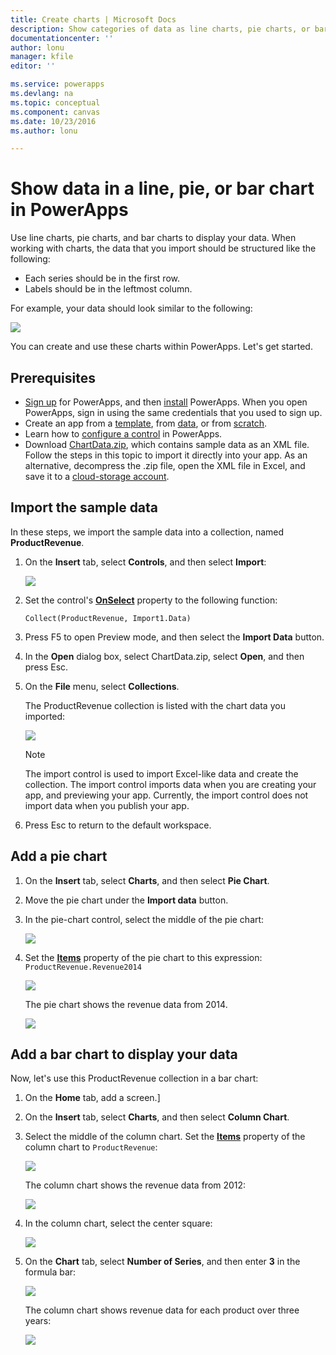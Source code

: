 ```yaml
---
title: Create charts | Microsoft Docs
description: Show categories of data as line charts, pie charts, or bar charts
documentationcenter: ''
author: lonu
manager: kfile
editor: ''

ms.service: powerapps
ms.devlang: na
ms.topic: conceptual
ms.component: canvas
ms.date: 10/23/2016
ms.author: lonu

---
```

# Show data in a line, pie, or bar chart in PowerApps
Use line charts, pie charts, and bar charts to display your data. When working with charts, the data that you import should be structured like the following:

* Each series should be in the first row.
* Labels should be in the leftmost column.

For example, your data should look similar to the following:

![][9]

You can create and use these charts within PowerApps. Let's get started.

## Prerequisites
* [Sign up](../signup-for-powerapps.md) for PowerApps, and then [install](http://aka.ms/powerappsinstall) PowerApps. When you open PowerApps, sign in using the same credentials that you used to sign up.
* Create an app from a [template](get-started-test-drive.md), from [data](get-started-create-from-data.md), or from [scratch](get-started-create-from-blank.md).
* Learn how to [configure a control](add-configure-controls.md) in PowerApps.
* Download [ChartData.zip](http://pwrappssamples.blob.core.windows.net/samples/ChartData.zip), which contains sample data as an XML file. Follow the steps in this topic to import it directly into your app. As an alternative, decompress the .zip file, open the XML file in Excel, and save it to a [cloud-storage account](connections/cloud-storage-blob-connections.md).

## Import the sample data
In these steps, we import the sample data into a collection, named **ProductRevenue**.

1. On the **Insert** tab, select **Controls**, and then select **Import**:  

    ![][11]  

2. Set the control's **[OnSelect](controls/properties-core.md)** property to the following function:  

   ```Collect(ProductRevenue, Import1.Data)```

3. Press F5 to open Preview mode, and then select the **Import Data** button.

4. In the **Open** dialog box, select ChartData.zip, select **Open**, and then press Esc.

5. On the **File** menu, select **Collections**.

    The ProductRevenue collection is listed with the chart data you imported:

    ![][1]  

   > [!NOTE]
   > The import control is used to import Excel-like data and create the collection. The import control imports data when you are creating your app, and previewing your app. Currently, the import control does not import data when you publish your app.
   >

6. Press Esc to return to the default workspace.

## Add a pie chart
1. On the **Insert** tab, select **Charts**, and then select **Pie Chart**.

2. Move the pie chart under the **Import data** button.

3. In the pie-chart control, select the middle of the pie chart:   

    ![][10]

4. Set the **[Items](controls/properties-core.md)** property of the pie chart to this expression: `ProductRevenue.Revenue2014`

    ![][2]  

    The pie chart shows the revenue data from 2014.

    ![][3]  

## Add a bar chart to display your data
Now, let's use this ProductRevenue collection in a bar chart:

1. On the **Home** tab, add a screen.]

2. On the **Insert** tab, select **Charts**, and then select **Column Chart**.

3. Select the middle of the column chart. Set the **[Items](controls/properties-core.md)** property of the column chart to ```ProductRevenue```:

    ![][12]  

    The column chart shows the revenue data from 2012:

    ![][4]  

4. In the column chart, select the center square:

    ![][5]

5. On the **Chart** tab, select **Number of Series**, and then enter **3** in the formula bar:

    ![][6]  

    The column chart shows revenue data for each product over three years:

    ![][7]  

[1]: ./media/use-line-pie-bar-chart/productrevenuecollection.png
[2]: ./media/use-line-pie-bar-chart/itemsexpression.png
[3]: ./media/use-line-pie-bar-chart/piechart.png
[4]: ./media/use-line-pie-bar-chart/columnchart.png
[5]: ./media/use-line-pie-bar-chart/columnchartseries.png
[6]: ./media/use-line-pie-bar-chart/columnchartseriesfunction.png
[7]: ./media/use-line-pie-bar-chart/columnchartthreeyears.png
[8]: ./media/use-line-pie-bar-chart/preview.png
[9]: ./media/use-line-pie-bar-chart/tableformat.png
[10]: ./media/use-line-pie-bar-chart/middlepiechart.png
[11]: ./media/use-line-pie-bar-chart/import.png
[12]: ./media/use-line-pie-bar-chart/itemscolumnchart.png

